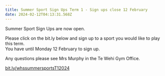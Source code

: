 ```yaml
---
title: Summer Sport Sign Ups Term 1 - Sign ups close 12 February
date: 2024-02-12T04:13:31.568Z
---
```

Summer Sport Sign Ups are now open.  

Please click on the bit.ly below and sign up to a sport you would like to play this term.  
You have until Monday 12 February to sign up.

Any questions please see Mrs Murphy in the Te Wehi Gym Office.  

[bit.ly/whssummersportsT12024](https://docs.google.com/forms/d/e/1FAIpQLSdKm-eVgRME2CiU0UmBHREKkcz_5sxVDQrHiT3_5EFb5vWgYQ/viewform)